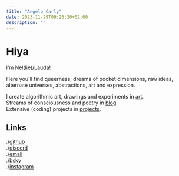```yaml
---
title: "Angelo Carly"
date: 2023-11-29T09:26:20+02:00
description: ""
---
```


# Hiya
I'm Nel(lie)/Lauda!
  
Here you'll find queerness, dreams of pocket dimensions, raw ideas, alternate universes, abstractions, art and expression.

I create algorithmic art, drawings and experiments in [art](./art).  
Streams of consciousness and poetry in [blog](./blog).  
Extensive (coding) projects in [projects](./projects).

## Links

./[github](https://github.com/n-e-l)  
./[discord](https://discordapp.com/users/228235814985924608)  
./[email](lauda@nel.re)  
./[bsky](https://bsky.app/profile/nel.re)  
./[instagram](https://www.instagram.com/dodecatatonic/)  

<div id="stargaze-webring">
    <script type="text/javascript" src="https://stargaze.group/webring/onionring-variables.js"></script>
    <script type="text/javascript" src="https://stargaze.group/webring/onionring-widget.js", charset="utf-8"></script>
</div>

